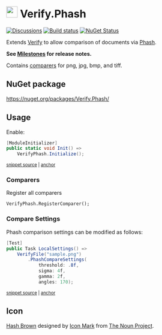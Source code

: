 # <img src="/src/icon.png" height="30px"> Verify.Phash

[![Discussions](https://img.shields.io/badge/Verify-Discussions-yellow?svg=true&label=)](https://github.com/orgs/VerifyTests/discussions)
[![Build status](https://ci.appveyor.com/api/projects/status/18lflc71pchw565r?svg=true)](https://ci.appveyor.com/project/SimonCropp/Verify-Phash)
[![NuGet Status](https://img.shields.io/nuget/v/Verify.Phash.svg)](https://www.nuget.org/packages/Verify.Phash/)

Extends [Verify](https://github.com/VerifyTests/Verify) to allow comparison of documents via [Phash](https://github.com/pgrho/phash).

**See [Milestones](../../milestones?state=closed) for release notes.**

Contains [comparers](https://github.com/VerifyTests/Verify/blob/master/docs/comparer.md) for png, jpg, bmp, and tiff.


## NuGet package

https://nuget.org/packages/Verify.Phash/

## Usage

Enable:

<!-- snippet: enable -->
<a id='snippet-enable'></a>
```cs
[ModuleInitializer]
public static void Init() =>
    VerifyPhash.Initialize();
```
<sup><a href='/src/Tests/ModuleInit.cs#L5-L11' title='Snippet source file'>snippet source</a> | <a href='#snippet-enable' title='Start of snippet'>anchor</a></sup>
<!-- endSnippet -->


### Comparers

Register all comparers

```
VerifyPhash.RegisterComparer();
```

### Compare Settings

Phash comparison settings can be modified as follows:

<!-- snippet: Settings -->
<a id='snippet-Settings'></a>
```cs
[Test]
public Task LocalSettings() =>
    VerifyFile("sample.png")
        .PhashCompareSettings(
            threshold: .8f,
            sigma: 4f,
            gamma: 2f,
            angles: 170);
```
<sup><a href='/src/Tests/Samples.cs#L27-L38' title='Snippet source file'>snippet source</a> | <a href='#snippet-Settings' title='Start of snippet'>anchor</a></sup>
<!-- endSnippet -->


## Icon

[Hash Brown](https://thenounproject.com/term/hash/1129857/) designed by [Icon Mark](https://thenounproject.com/iconmark) from [The Noun Project](https://thenounproject.com/).
